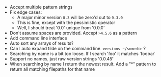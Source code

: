 - Accept multiple pattern strings
- Fix edge cases:
  - A major minor version `0.3` will be zero'd out to `0.3.0`
  - This is fine, except with the pessimistic operator
  - Well, I should treat '0.0' unique from '0.0.0'
- Don't assume spaces are provided. Accept `>4.5.6` as a pattern
- Add command line interface
- Auto sort any arrays of results?
- Can I auto expand tilde on the command line: `versions ~/somedir` ?
- Searching by name is a bit too loose. If I search 'foo' it matches 'foobar'
- Support no names, just raw version strings '0.0.45'
- When searching by name I return the newest result. Add a "*" pattern to return all matching filepaths for that name